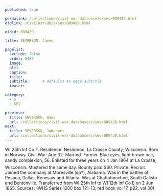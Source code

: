 ```yaml
---
published: true

permalink: /collections/civil-war-database/s/sev/009429.html
oldlink: /CivilWar/db/s/sev/009429.html

oldid: 009429

title: SEVERSON, James

pagelist:
  exclude: false
  order: 9429
  image: 
  alt:
  caption:
  title:
  subtitle:      # Defaults to page subtitle
  teaser:

category: 
  - S 
  - SEV

previous:
  title: SEVERSON, Hans
  url: /collections/civil-war-database/s/sev/009428.html  
next:
  title: SEVERSON, Johannes
  url: /collections/civil-war-database/s/sev/009430.html   
---
```

WI 25th Inf Co F. Residence: Neshonoc, La Crosse County, Wisconsin. Born in Norway. Civil War: Age 32. Married. Farmer. Blue eyes, light brown hair, sandy complexion, 5&#146;6&#148;. Enlisted for three years on 4 Jan 1864 at La Crosse, Wisconsin. Mustered the same day. Bounty paid $60. Private. Recruit. Joined the company at Moresville (sp?), Alabama. Was in the battles of Resaca, Dallas, Kenesaw and Atlanta. Was at Chattahoochee, South Calisto and Bentonville. Transferred from WI 25th Inf to WI 12th Inf Co E on 2 Jun 1865. Sources: (WHS Series 1200 box 121-13; red book vol 17, p92; vol 30)